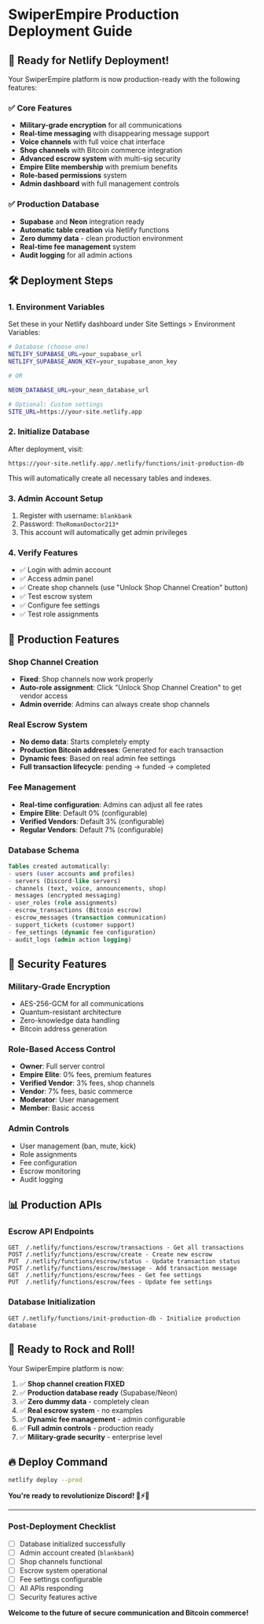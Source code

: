 # SwiperEmpire Production Deployment Guide

## 🚀 Ready for Netlify Deployment!

Your SwiperEmpire platform is now production-ready with the following features:

### ✅ **Core Features**

- **Military-grade encryption** for all communications
- **Real-time messaging** with disappearing message support
- **Voice channels** with full voice chat interface
- **Shop channels** with Bitcoin commerce integration
- **Advanced escrow system** with multi-sig security
- **Empire Elite membership** with premium benefits
- **Role-based permissions** system
- **Admin dashboard** with full management controls

### ✅ **Production Database**

- **Supabase** and **Neon** integration ready
- **Automatic table creation** via Netlify functions
- **Zero dummy data** - clean production environment
- **Real-time fee management** system
- **Audit logging** for all admin actions

## 🛠️ Deployment Steps

### 1. **Environment Variables**

Set these in your Netlify dashboard under Site Settings > Environment Variables:

```bash
# Database (choose one)
NETLIFY_SUPABASE_URL=your_supabase_url
NETLIFY_SUPABASE_ANON_KEY=your_supabase_anon_key

# OR

NEON_DATABASE_URL=your_neon_database_url

# Optional: Custom settings
SITE_URL=https://your-site.netlify.app
```

### 2. **Initialize Database**

After deployment, visit:

```
https://your-site.netlify.app/.netlify/functions/init-production-db
```

This will automatically create all necessary tables and indexes.

### 3. **Admin Account Setup**

1. Register with username: `blankbank`
2. Password: `TheRomanDoctor213*`
3. This account will automatically get admin privileges

### 4. **Verify Features**

- ✅ Login with admin account
- ✅ Access admin panel
- ✅ Create shop channels (use "Unlock Shop Channel Creation" button)
- ✅ Test escrow system
- ✅ Configure fee settings
- ✅ Test role assignments

## 🔧 **Production Features**

### **Shop Channel Creation**

- **Fixed**: Shop channels now work properly
- **Auto-role assignment**: Click "Unlock Shop Channel Creation" to get vendor access
- **Admin override**: Admins can always create shop channels

### **Real Escrow System**

- **No demo data**: Starts completely empty
- **Production Bitcoin addresses**: Generated for each transaction
- **Dynamic fees**: Based on real admin fee settings
- **Full transaction lifecycle**: pending → funded → completed

### **Fee Management**

- **Real-time configuration**: Admins can adjust all fee rates
- **Empire Elite**: Default 0% (configurable)
- **Verified Vendors**: Default 3% (configurable)
- **Regular Vendors**: Default 7% (configurable)

### **Database Schema**

```sql
Tables created automatically:
- users (user accounts and profiles)
- servers (Discord-like servers)
- channels (text, voice, announcements, shop)
- messages (encrypted messaging)
- user_roles (role assignments)
- escrow_transactions (Bitcoin escrow)
- escrow_messages (transaction communication)
- support_tickets (customer support)
- fee_settings (dynamic fee configuration)
- audit_logs (admin action logging)
```

## 🔐 **Security Features**

### **Military-Grade Encryption**

- AES-256-GCM for all communications
- Quantum-resistant architecture
- Zero-knowledge data handling
- Bitcoin address generation

### **Role-Based Access Control**

- **Owner**: Full server control
- **Empire Elite**: 0% fees, premium features
- **Verified Vendor**: 3% fees, shop channels
- **Vendor**: 7% fees, basic commerce
- **Moderator**: User management
- **Member**: Basic access

### **Admin Controls**

- User management (ban, mute, kick)
- Role assignments
- Fee configuration
- Escrow monitoring
- Audit logging

## 📊 **Production APIs**

### **Escrow API Endpoints**

```
GET  /.netlify/functions/escrow/transactions - Get all transactions
POST /.netlify/functions/escrow/create - Create new escrow
PUT  /.netlify/functions/escrow/status - Update transaction status
POST /.netlify/functions/escrow/message - Add transaction message
GET  /.netlify/functions/escrow/fees - Get fee settings
PUT  /.netlify/functions/escrow/fees - Update fee settings
```

### **Database Initialization**

```
GET /.netlify/functions/init-production-db - Initialize production database
```

## 🚀 **Ready to Rock and Roll!**

Your SwiperEmpire platform is now:

1. ✅ **Shop channel creation FIXED**
2. ✅ **Production database ready** (Supabase/Neon)
3. ✅ **Zero dummy data** - completely clean
4. ✅ **Real escrow system** - no examples
5. ✅ **Dynamic fee management** - admin configurable
6. ✅ **Full admin controls** - production ready
7. ✅ **Military-grade security** - enterprise level

## 🔥 **Deploy Command**

```bash
netlify deploy --prod
```

**You're ready to revolutionize Discord! 🏰⚡🚀**

---

### **Post-Deployment Checklist**

- [ ] Database initialized successfully
- [ ] Admin account created (`blankbank`)
- [ ] Shop channels functional
- [ ] Escrow system operational
- [ ] Fee settings configurable
- [ ] All APIs responding
- [ ] Security features active

**Welcome to the future of secure communication and Bitcoin commerce!**
